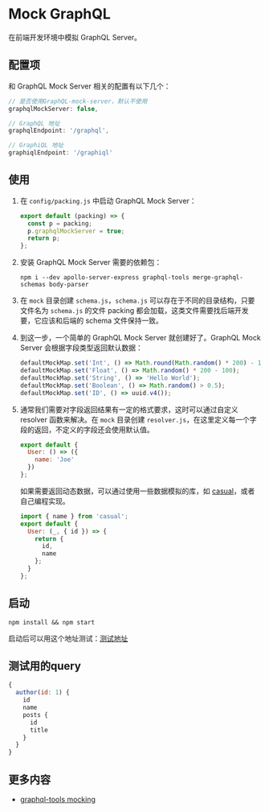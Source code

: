 # Mock GraphQL

在前端开发环境中模拟 GraphQL Server。

## 配置项
和 GraphQL Mock Server 相关的配置有以下几个：

```js
// 是否使用GraphQL-mock-server，默认不使用
graphqlMockServer: false,

// GraphQL 地址
graphqlEndpoint: '/graphql',

// GraphiQL 地址
graphiqlEndpoint: '/graphiql'
```

## 使用
1. 在 `config/packing.js` 中启动 GraphQL Mock Server：
    ```js
    export default (packing) => {
      const p = packing;
      p.graphqlMockServer = true;
      return p;
    };
    ```
2. 安装 GraphQL Mock Server 需要的依赖包：
    ```
    npm i --dev apollo-server-express graphql-tools merge-graphql-schemas body-parser
    ```
3. 在 `mock` 目录创建 `schema.js`，`schema.js` 可以存在于不同的目录结构，只要文件名为 `schema.js` 的文件 packing 都会加载，这类文件需要找后端开发要，它应该和后端的 schema 文件保持一致。

4. 到这一步，一个简单的 GraphQL Mock Server 就创建好了。GraphQL Mock Server 会根据字段类型返回默认数据：
    ```js
    defaultMockMap.set('Int', () => Math.round(Math.random() * 200) - 100);
    defaultMockMap.set('Float', () => Math.random() * 200 - 100);
    defaultMockMap.set('String', () => 'Hello World');
    defaultMockMap.set('Boolean', () => Math.random() > 0.5);
    defaultMockMap.set('ID', () => uuid.v4());
    ```

5. 通常我们需要对字段返回结果有一定的格式要求，这时可以通过自定义 resolver 函数来解决。在 `mock` 目录创建 `resolver.js`，在这里定义每一个字段的返回，不定义的字段还会使用默认值。

    ```js
    export default {
      User: () => ({
        name: 'Joe'
      })
    };
    ```

    如果需要返回动态数据，可以通过使用一些数据模拟的库，如 [casual](https://github.com/boo1ean/casual)，或者自己编程实现。

    ```js
    import { name } from 'casual';
    export default {
      User: (_, { id }) => {
        return {
          id,
          name
        };
      }
    };
    ```

## 启动
```
npm install && npm start
```
启动后可以用这个地址测试：[测试地址][1]

## 测试用的query
```js
{
  author(id: 1) {
    id
    name
    posts {
      id
      title
    }
  }
}
```

## 更多内容
- [graphql-tools mocking](https://www.apollographql.com/docs/graphql-tools/mocking.html)


[1]:http://localhost:8081/graphiql?query=%7B%0A%20%20author(id%3A%201)%20%7B%0A%20%20%20%20id%0A%20%20%20%20name%0A%20%20%20%20posts%20%7B%0A%20%20%20%20%20%20id%0A%20%20%20%20%20%20title%0A%20%20%20%20%7D%0A%20%20%7D%0A%7D
